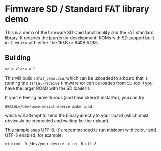 # Firmware SD / Standard FAT library demo

This is a demo of the firmware SD Card functionality and the FAT standard 
library. It requires the (currently-development) ROMs with SD support built
in. It works with either the 16KB or 64KB ROMs.
 
## Building

```
make clean all
```

This will build `sdfat_demo.bin`, which can be uploaded to a board that
is running the `serial-receive` firmware (or can be loaded from SD too
if you have the larger ROMs with the SD loader!).

If you're feeling adventurous (and have ckermit installed), you
can try:

```
SERIAL=/dev/some-serial-device make load
```

which will attempt to send the binary directly to your board (which
must obviously be connected and waiting for the upload).

This sample uses UTF-8. It's recommended to run minicom with colour
and UTF-8 enabled, for example:

```
minicom -D /dev/your-device -c on -R utf-8
```

